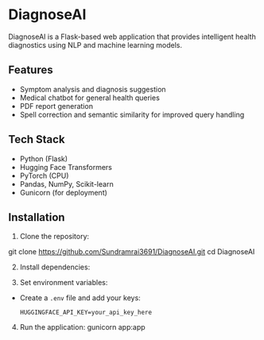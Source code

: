 # DiagnoseAI

DiagnoseAI is a Flask-based web application that provides intelligent health diagnostics using NLP and machine learning models.

## Features

- Symptom analysis and diagnosis suggestion
- Medical chatbot for general health queries
- PDF report generation
- Spell correction and semantic similarity for improved query handling

## Tech Stack

- Python (Flask)
- Hugging Face Transformers
- PyTorch (CPU)
- Pandas, NumPy, Scikit-learn
- Gunicorn (for deployment)

## Installation

1. Clone the repository:
   
git clone https://github.com/Sundramrai3691/DiagnoseAI.git
cd DiagnoseAI

2. Install dependencies:
   
3. Set environment variables:
- Create a `.env` file and add your keys:
  ```
  HUGGINGFACE_API_KEY=your_api_key_here
  ```

4. Run the application:
gunicorn app:app
